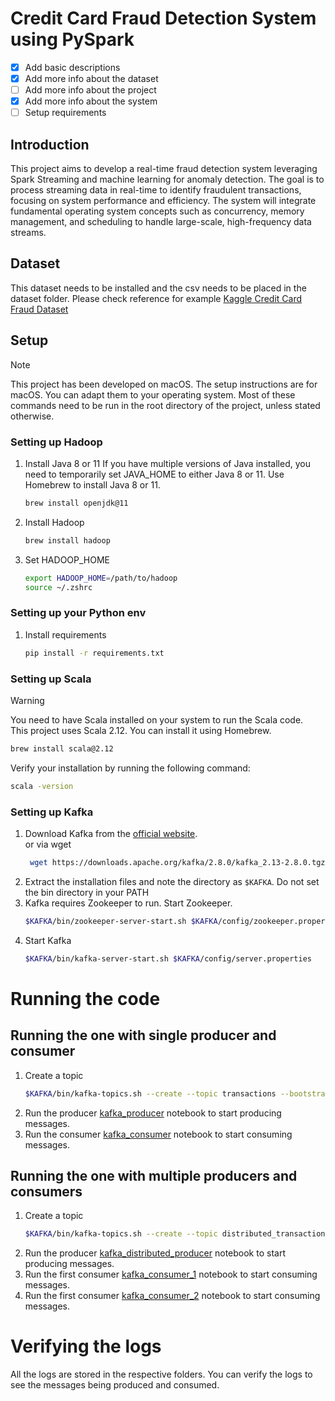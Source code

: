 # Credit Card Fraud Detection System using PySpark

- [x] Add basic descriptions
- [x] Add more info about the dataset
- [ ] Add more info about the project
- [x] Add more info about the system
- [ ] Setup requirements

## Introduction
This project aims to develop a real-time fraud detection system leveraging Spark Streaming and machine learning for anomaly detection. The goal is to process streaming data in real-time to identify fraudulent transactions, focusing on system performance and efficiency. The system will integrate fundamental operating system concepts such as concurrency, memory management, and scheduling to handle large-scale, high-frequency data streams.

## Dataset
This dataset needs to be installed and the csv needs to be placed in the dataset folder. Please check reference for example
[Kaggle Credit Card Fraud Dataset](https://www.kaggle.com/datasets/mlg-ulb/creditcardfraud/data)

## Setup

> [!NOTE]  
> This project has been developed on macOS. The setup instructions are for macOS. You can adapt them to your operating system.
> Most of these commands need to be run in the root directory of the project, unless stated otherwise.

### Setting up Hadoop

1. Install Java 8 or 11
   If you have multiple versions of Java installed, you need to temporarily set JAVA_HOME to either Java 8 or 11.
   Use Homebrew to install Java 8 or 11.
   ```bash
   brew install openjdk@11
   ```
2. Install Hadoop
   ```bash
   brew install hadoop
   ```
3. Set HADOOP_HOME
    ```bash
    export HADOOP_HOME=/path/to/hadoop
   source ~/.zshrc
    ```

### Setting up your Python env
1. Install requirements
    ```bash
    pip install -r requirements.txt
    ```

### Setting up Scala
> [!WARNING]
> You need to have Scala installed on your system to run the Scala code.  
> This project uses Scala 2.12. You can install it using Homebrew.
 ```bash
 brew install scala@2.12
 ```

Verify your installation by running the following command:
```bash 
scala -version
```

### Setting up Kafka
1. Download Kafka from the [official website](https://kafka.apache.org/downloads).  
   or via wget
   ```bash
    wget https://downloads.apache.org/kafka/2.8.0/kafka_2.13-2.8.0.tgz
    ```
2. Extract the installation files and note the directory as `$KAFKA`. Do not set the bin directory in your PATH
3. Kafka requires Zookeeper to run. Start Zookeeper.
    ```bash
    $KAFKA/bin/zookeeper-server-start.sh $KAFKA/config/zookeeper.properties
    ```
4. Start Kafka
    ```bash
    $KAFKA/bin/kafka-server-start.sh $KAFKA/config/server.properties
    ```

# Running the code
## Running the one with single producer and consumer
1. Create a topic
    ```bash
    $KAFKA/bin/kafka-topics.sh --create --topic transactions --bootstrap-server localhost:9092
    ```
2. Run the producer [kafka_producer](kafka_streaming/kafka_producer.ipynb) notebook to start producing messages.
3. Run the consumer [kafka_consumer](kafka_streaming/kafka_consumer.ipynb) notebook to start consuming messages.

## Running the one with multiple producers and consumers
1. Create a topic
    ```bash
    $KAFKA/bin/kafka-topics.sh --create --topic distributed_transactions --bootstrap-server localhost:9092 --partitions 3 --replication-factor 1
    ```
2. Run the producer [kafka_distributed_producer](kafka_distributed_streaming/kafka_distributed_producer.ipynb) notebook to start producing messages.
3. Run the first consumer [kafka_consumer_1](kafka_distributed_streaming/kafka_consumer_1.ipynb) notebook to start consuming messages.
4. Run the first consumer [kafka_consumer_2](kafka_distributed_streaming/kafka_consumer_2.ipynb) notebook to start consuming messages.

# Verifying the logs
All the logs are stored in the respective folders. You can verify the logs to see the messages being produced and consumed.